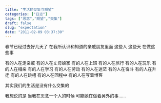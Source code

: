 ```yaml
---
title: "生活的交集与期望"
categories: ["日志"]
tags: ["思念","期望","交集"]
draft: false
slug: "expectation"
date: "2011-02-09 03:37:30"
---
```


春节已经过去好几天了
在我所认识和知道的亲戚朋友里面
这些人
这些天
在做这些事

有的人在走亲戚
有的人在丈母娘家
有的人在上班
有的人在旅行
有的人在玩乐
有的人在相亲
有的人在学习
有的人在劳动
有的人在迷茫
有的人在奋斗
有的人在升迁
有的人在跳槽
有的人在回程中
有的人在写着博客

其实我们的生活是没有什么交集的

我想说的是
当我在思念一个人的时候
可能她在做着另外的事……


